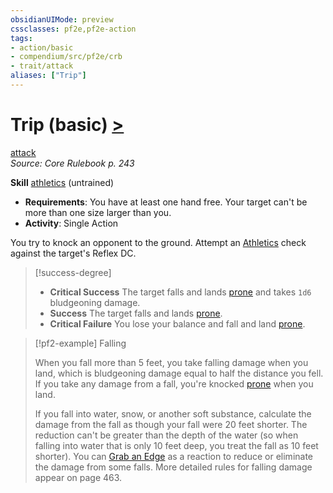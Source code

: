 ```yaml
---
obsidianUIMode: preview
cssclasses: pf2e,pf2e-action
tags:
- action/basic
- compendium/src/pf2e/crb
- trait/attack
aliases: ["Trip"]
---
```

# Trip (basic) [>](rules/core-rulebook/chapter-9-playing-the-game.md#Actions "Single Action")
[attack](rules/traits/attack.md "Attack Combat Trait")  
*Source: Core Rulebook p. 243*  

**Skill** [athletics](compendium/skills.md#Athletics) (untrained)
- **Requirements**: You have at least one hand free. Your target can't be more than one size larger than you.
- **Activity**: Single Action

You try to knock an opponent to the ground. Attempt an [Athletics](compendium/skills.md#Athletics) check against the target's Reflex DC.

> [!success-degree] 
> - **Critical Success** The target falls and lands [prone](rules/conditions.md#Prone) and takes `1d6` bludgeoning damage.
> - **Success** The target falls and lands [prone](rules/conditions.md#Prone).
> - **Critical Failure** You lose your balance and fall and land [prone](rules/conditions.md#Prone).

> [!pf2-example] Falling
> 
> When you fall more than 5 feet, you take falling damage when you land, which is bludgeoning damage equal to half the distance you fell. If you take any damage from a fall, you're knocked [prone](rules/conditions.md#Prone) when you land.
> 
> If you fall into water, snow, or another soft substance, calculate the damage from the fall as though your fall were 20 feet shorter. The reduction can't be greater than the depth of the water (so when falling into water that is only 10 feet deep, you treat the fall as 10 feet shorter). You can [Grab an Edge](rules/actions/grab-an-edge.md) as a reaction to reduce or eliminate the damage from some falls. More detailed rules for falling damage appear on page 463.